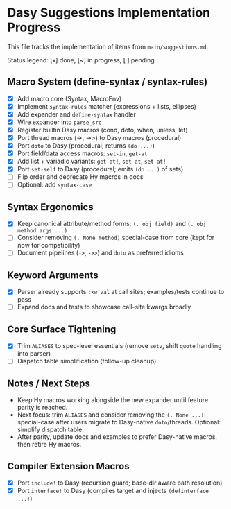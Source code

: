 # Dasy Suggestions Implementation Progress

This file tracks the implementation of items from `main/suggestions.md`.

Status legend: [x] done, [~] in progress, [ ] pending

## Macro System (define-syntax / syntax-rules)

- [x] Add macro core (Syntax, MacroEnv)
- [x] Implement `syntax-rules` matcher (expressions + lists, ellipses)
- [x] Add expander and `define-syntax` handler
- [x] Wire expander into `parse_src`
- [x] Register builtin Dasy macros (cond, doto, when, unless, let)
 - [x] Port thread macros (->, ->>) to Dasy macros (procedural)
 - [x] Port `doto` to Dasy (procedural; returns `(do ...)`)
 - [x] Port field/data access macros: `set-in`, `get-at`
 - [x] Add list + variadic variants: `get-at!`, `set-at`, `set-at!`
 - [x] Port `set-self` to Dasy (procedural; emits `(do ...)` of sets)
- [ ] Flip order and deprecate Hy macros in docs
- [ ] Optional: add `syntax-case`

## Syntax Ergonomics

- [x] Keep canonical attribute/method forms: `(. obj field)` and `(. obj method args ...)`
- [ ] Consider removing `(. None method)` special-case from core (kept for now for compatibility)
- [ ] Document pipelines (`->`, `->>`) and `doto` as preferred idioms

## Keyword Arguments

- [x] Parser already supports `:kw val` at call sites; examples/tests continue to pass
- [ ] Expand docs and tests to showcase call-site kwargs broadly

## Core Surface Tightening

- [x] Trim `ALIASES` to spec-level essentials (remove `setv`, shift `quote` handling into parser)
- [ ] Dispatch table simplification (follow-up cleanup)

## Notes / Next Steps

- Keep Hy macros working alongside the new expander until feature parity is reached.
- Next focus: trim `ALIASES` and consider removing the `(. None ...)` special-case after users migrate to Dasy-native `doto`/threads. Optional: simplify dispatch table.
- After parity, update docs and examples to prefer Dasy-native macros, then retire Hy macros.

## Compiler Extension Macros

- [x] Port `include!` to Dasy (recursion guard; base-dir aware path resolution)
- [x] Port `interface!` to Dasy (compiles target and injects `(definterface ...)`)
